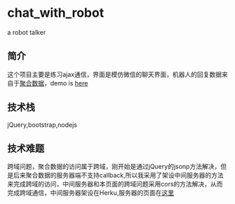 # chat_with_robot
a robot talker
## 简介
这个项目主要是练习ajax通信，界面是模仿微信的聊天界面，机器人的回复数据来自于[聚合数据](https://www.juhe.cn/docs/api/id/112)，demo is [here](http://blog.xiaoboma.com/chat_with_robot/)

## 技术栈
jQuery,bootstrap,nodejs

## 技术难题
跨域问题，聚合数据的访问属于跨域，刚开始是通过jQuery的jsonp方法解决，但是后来聚合数据的服务器端不支持callback,所以我采用了架设中间服务器的方法来完成跨域的访问，中间服务器和本页面的跨域问题采用cors的方法解决，从而完成跨域通信，中间服务器架设在Herku,服务器的页面在[这里](https://robotser.herokuapp.com/)
